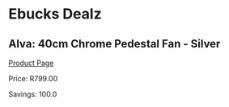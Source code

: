 
# Ebucks Dealz
## Alva: 40cm Chrome Pedestal Fan - Silver
[Product Page](https://www.ebucks.com/web/shop/productSelected.do?prodId=1049713435&catId=1158501102)

Price: R799.00

Savings: 100.0


	